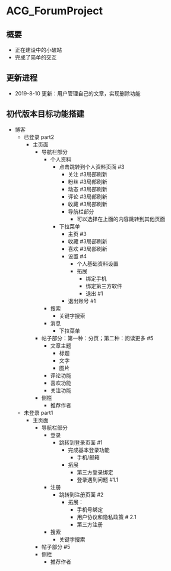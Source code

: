 # ACG_ForumProject
## 概要
*	正在建设中的小破站
*	完成了简单的交互
## 更新进程
*	2019-8-10 更新：用户管理自己的文章，实现删除功能
## 初代版本目标功能搭建
*	博客
	*	已登录	part2
		*	主页面
			*	导航栏部分
				*	个人资料
					*	点击跳转到个人资料页面 #3
						*	关注	#3局部刷新
						*	粉丝	#3局部刷新
						*	动态	#3局部刷新
						*	评论	#3局部刷新
						*	收藏	#3局部刷新
						*	导航栏部分
							*	可以选择在上面的内容跳转到其他页面
					*	下拉菜单
						*	主页	#3
						*	收藏	#3局部刷新
						*	喜欢	#3局部刷新
						*	设置	#4
							*	个人基础资料设置
							*	拓展
								*	绑定手机
								*	绑定第三方软件
								*	退出	#1
						*	退出账号	#1
				*	搜索
					*	关键字搜索
				*	消息
					*	下拉菜单
			*	帖子部分：第一种：分页；第二种：阅读更多	#5
				*	文章主题
					*	标题
					*	文字
					*	图片
				*	评论功能
				*	喜欢功能
				*	关注功能
			*	侧栏
				*	推荐作者
	*	未登录	part1
		*	主页面
			*	导航栏部分
				*	登录
					*	跳转到登录页面 #1
						*	完成基本登录功能
							*	手机/邮箱
						*	拓展
							*	第三方登录绑定
							*	登录遇到问题	#1.1
				*	注册
					*	跳转到注册页面 #2
						*	拓展：
							*	手机号绑定
							*	用户协议和隐私政策 # 2.1
							*	第三方注册
				*	搜索
					*	关键字搜索
			*	帖子部分	#5
			*	侧栏
				*	推荐作者